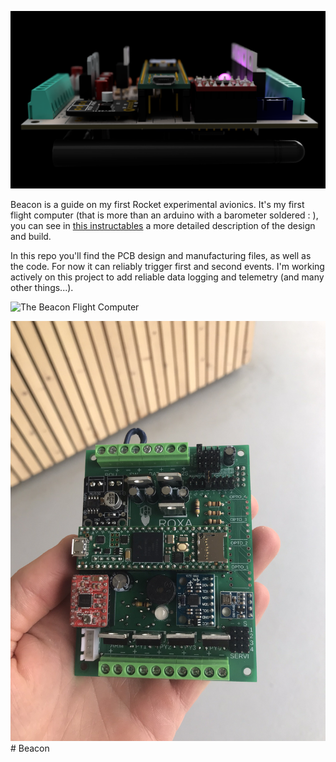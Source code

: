 ![The Beacon Flight Computer](./Hardware/Beacon_render_static.png)

Beacon is a guide on my first Rocket experimental avionics. It's my first flight computer (that is more than an arduino with a barometer soldered : ), you can see in [this instructables](https://www.instructables.com/Rocket-Flight-Computer/) a more detailed description of the design and build.

In this repo you'll find the PCB design and manufacturing files, as well as the code. For now it can reliably trigger first and second events. I'm working actively on this project to add reliable data logging and telemetry (and many other things...).

![The Beacon Flight Computer](./Hardware/Beacon_render_turntable.gif)

![The Beacon Flight Computer](./Hardware/Beacon_soldered.JPEG)#   B e a c o n 
 
 